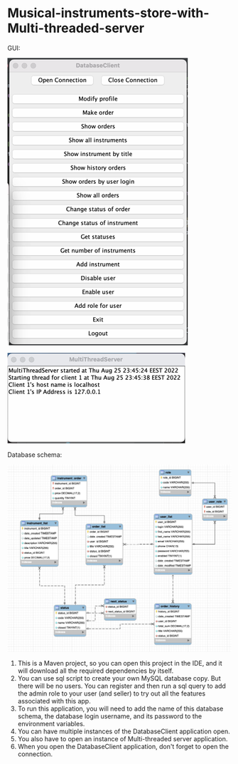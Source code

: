 # Musical-instruments-store-with-Multi-threaded-server

GUI:

![img_1.png](img_1.png)

![img_2.png](img_2.png)

Database schema:

![img.png](img.png)



1. This is a Maven project, so you can open this project in the IDE, and it will download all the required dependencies by itself.
2. You can use sql script to create your own MySQL database copy. But there will be no users. You can register and then run a sql query to add the admin role to your user (and seller) to try out all the features associated with this app.
3. To run this application, you will need to add the name of this database schema, the database login username, and its password to the environment variables. 
4. You can have multiple instances of the DatabaseClient application open. 
5. You also have to open an instance of Multi-threaded server application.
6. When you open the DatabaseClient application, don't forget to open the connection.